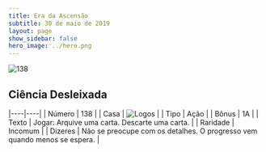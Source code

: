 ```yaml
---
title: Era da Ascensão
subtitle: 30 de maio de 2019
layout: page
show_sidebar: false
hero_image: ../hero.png
---
```


![138](https://cdn.keyforgegame.com/media/card_front/pt/435_138_J653WXC2XHM8_pt.png)

## Ciência Desleixada

|----|----|
| Número | 138 |
| Casa | ![Logos](https://archonarcana.com/images/thumb/c/ce/Logos.png/22px-Logos.png "Logos") |
| Tipo | Ação |
| Bônus | 1A |
| Texto | Jogar: Arquive uma carta. Descarte uma carta. |
| Raridade | Incomum |
| Dizeres | Não se preocupe com os detalhes.  O progresso vem quando  menos se espera. |
